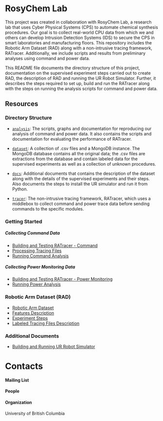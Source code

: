 # RosyChem Lab

This project was created in collaboration with RosyChem Lab, a research lab that uses Cyber Physical Systems (CPS) to automate chemical synthesis procedures. Our goal is to collect real-world CPU data from which we and others can develop Intrusion Detection Systems (IDS) to secure the CPS in smart laboratories and manufacturing floors. This repository includes the Robotic Arm Dataset (RAD) along with a non-intrusive tracing framework, RATracer. Additionally, we include scripts and results from preliminary analyses using command and power data.

This README file documents the directory structure of this project, documentation on the supervised experiment steps carried out to create RAD, the description of RAD and running the UR Robot Simulator. Further, it describes the steps required to set up, build and run the RATracer along with the steps on running the analysis scripts for command and power data.

## Resources

### Directory Structure

* [`analysis`](/analysis): The scripts, graphs and documentation for reproducing our analysis of command and power data. It also contains the scripts and documentation for evaluating the performance of RATracer.

* [`dataset`](/dataset): A collection of .csv files and a MongoDB instance. The MongoDB database contains all the original data; the .csv files are extractions from the database and contain labeled data for the supervised experiments as well as a collection of unknown procedures.

* [`docs`](/docs): Additional documents that contains the description of the dataset along with the details of the supervised experiments and their steps. Also documents the steps to install the UR simulator and run it from Python.

* [`tracer`](/tracer): The  non-intrusive tracing framework, RATracer, which uses a middlebox to collect command and power trace data before sending commands to the specific modules.

### Getting Started

##### Collecting Command Data
* [Building and Testing RATracer - Command](https://github.com/ubc-systopia/cps-security-code/tree/dsn_artifact/tracer/RATracer_command/runtime_module)
* [Processing Tracing Files](https://github.com/ubc-systopia/cps-security-code/tree/dsn_artifact/tracer/RATracer_command/data_processing_module)
* [Running Command Analysis](https://github.com/ubc-systopia/cps-security-code/tree/dsn_artifact/analysis/Dataset_CommandAnalysis)

##### Collecting Power Monitoring Data
* [Building and Testing RATracer - Power Monitoring](https://github.com/ubc-systopia/cps-security-code/tree/dsn_artifact/tracer/RATracer_power_monitoring)
* [Running Power Analysis](https://github.com/ubc-systopia/cps-security-code/tree/dsn_artifact/analysis/Dataset_PowerAnalysis)


### Robotic Arm Dataset (RAD)
* [Robotic Arm Dataset](https://github.com/ubc-systopia/cps-security-code/tree/dsn_artifact/dataset)
* [Features Description](https://github.com/ubc-systopia/cps-security-code/blob/dsn_artifact/docs/RAD_Description.pdf)
* [Experiment Steps](https://github.com/ubc-systopia/cps-security-code/blob/dsn_artifact/docs/Experiment_Steps.pdf)
* [Labeled Tracing Files Description](https://github.com/ubc-systopia/cps-security-code/blob/dsn_artifact/dataset/README.md)


### Additional Documents

* [Building and Running UR Robot Simulator](https://github.com/ubc-systopia/cps-security-code/blob/dsn_artifact/docs/URsim_Setup.pdf)


# Contacts

#### Mailing List


#### People


#### Organization

University of British Columbia








